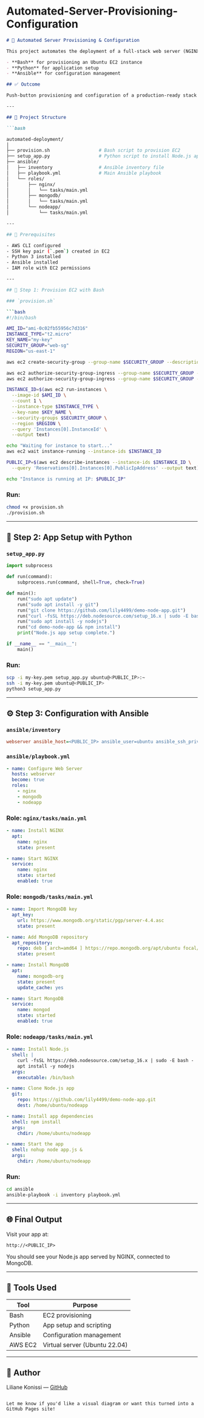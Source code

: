 # Automated-Server-Provisioning-Configuration


```markdown
# 🔧 Automated Server Provisioning & Configuration

This project automates the deployment of a full-stack web server (NGINX + Node.js + MongoDB) using:

- **Bash** for provisioning an Ubuntu EC2 instance
- **Python** for application setup
- **Ansible** for configuration management

## ✅ Outcome

Push-button provisioning and configuration of a production-ready stack on AWS EC2.

---

## 📁 Project Structure

```bash

automated-deployment/
│
├── provision.sh                  # Bash script to provision EC2
├── setup_app.py                  # Python script to install Node.js app
├── ansible/
│   ├── inventory                 # Ansible inventory file
│   ├── playbook.yml              # Main Ansible playbook
│   └── roles/
│       ├── nginx/
│       │   └── tasks/main.yml
│       ├── mongodb/
│       │   └── tasks/main.yml
│       └── nodeapp/
│           └── tasks/main.yml

---

## 🔰 Prerequisites

- AWS CLI configured
- SSH key pair (`.pem`) created in EC2
- Python 3 installed
- Ansible installed
- IAM role with EC2 permissions

---

## 🧱 Step 1: Provision EC2 with Bash

### `provision.sh`

```bash
#!/bin/bash

AMI_ID="ami-0c02fb55956c7d316"
INSTANCE_TYPE="t2.micro"
KEY_NAME="my-key"
SECURITY_GROUP="web-sg"
REGION="us-east-1"

aws ec2 create-security-group --group-name $SECURITY_GROUP --description "Web server SG" --region $REGION

aws ec2 authorize-security-group-ingress --group-name $SECURITY_GROUP --protocol tcp --port 22 --cidr 0.0.0.0/0
aws ec2 authorize-security-group-ingress --group-name $SECURITY_GROUP --protocol tcp --port 80 --cidr 0.0.0.0/0

INSTANCE_ID=$(aws ec2 run-instances \
  --image-id $AMI_ID \
  --count 1 \
  --instance-type $INSTANCE_TYPE \
  --key-name $KEY_NAME \
  --security-groups $SECURITY_GROUP \
  --region $REGION \
  --query 'Instances[0].InstanceId' \
  --output text)

echo "Waiting for instance to start..."
aws ec2 wait instance-running --instance-ids $INSTANCE_ID

PUBLIC_IP=$(aws ec2 describe-instances --instance-ids $INSTANCE_ID \
  --query 'Reservations[0].Instances[0].PublicIpAddress' --output text)

echo "Instance is running at IP: $PUBLIC_IP"
```

### Run:
```bash
chmod +x provision.sh
./provision.sh
```

---

## 🐍 Step 2: App Setup with Python

### `setup_app.py`

```python
import subprocess

def run(command):
    subprocess.run(command, shell=True, check=True)

def main():
    run("sudo apt update")
    run("sudo apt install -y git")
    run("git clone https://github.com/lily4499/demo-node-app.git")
    run("curl -fsSL https://deb.nodesource.com/setup_16.x | sudo -E bash -")
    run("sudo apt install -y nodejs")
    run("cd demo-node-app && npm install")
    print("Node.js app setup complete.")

if __name__ == "__main__":
    main()
```

### Run:
```bash
scp -i my-key.pem setup_app.py ubuntu@<PUBLIC_IP>:~
ssh -i my-key.pem ubuntu@<PUBLIC_IP>
python3 setup_app.py
```

---

## ⚙️ Step 3: Configuration with Ansible

### `ansible/inventory`

```ini
webserver ansible_host=<PUBLIC_IP> ansible_user=ubuntu ansible_ssh_private_key_file=~/path/to/my-key.pem
```

### `ansible/playbook.yml`

```yaml
- name: Configure Web Server
  hosts: webserver
  become: true
  roles:
    - nginx
    - mongodb
    - nodeapp
```

### Role: `nginx/tasks/main.yml`

```yaml
- name: Install NGINX
  apt:
    name: nginx
    state: present

- name: Start NGINX
  service:
    name: nginx
    state: started
    enabled: true
```

### Role: `mongodb/tasks/main.yml`

```yaml
- name: Import MongoDB key
  apt_key:
    url: https://www.mongodb.org/static/pgp/server-4.4.asc
    state: present

- name: Add MongoDB repository
  apt_repository:
    repo: deb [ arch=amd64 ] https://repo.mongodb.org/apt/ubuntu focal/mongodb-org/4.4 multiverse
    state: present

- name: Install MongoDB
  apt:
    name: mongodb-org
    state: present
    update_cache: yes

- name: Start MongoDB
  service:
    name: mongod
    state: started
    enabled: true
```

### Role: `nodeapp/tasks/main.yml`

```yaml
- name: Install Node.js
  shell: |
    curl -fsSL https://deb.nodesource.com/setup_16.x | sudo -E bash -
    apt install -y nodejs
  args:
    executable: /bin/bash

- name: Clone Node.js app
  git:
    repo: https://github.com/lily4499/demo-node-app.git
    dest: /home/ubuntu/nodeapp

- name: Install app dependencies
  shell: npm install
  args:
    chdir: /home/ubuntu/nodeapp

- name: Start the app
  shell: nohup node app.js &
  args:
    chdir: /home/ubuntu/nodeapp
```

### Run:
```bash
cd ansible
ansible-playbook -i inventory playbook.yml
```

---

## 🌐 Final Output

Visit your app at:

```
http://<PUBLIC_IP>
```

You should see your Node.js app served by NGINX, connected to MongoDB.

---

## 🧰 Tools Used

| Tool      | Purpose                          |
|-----------|----------------------------------|
| Bash      | EC2 provisioning                 |
| Python    | App setup and scripting          |
| Ansible   | Configuration management         |
| AWS EC2   | Virtual server (Ubuntu 22.04)    |

---

## 🧠 Author

Liliane Konissi — [GitHub](https://github.com/lily4499)

```

Let me know if you'd like a visual diagram or want this turned into a GitHub Pages site!
